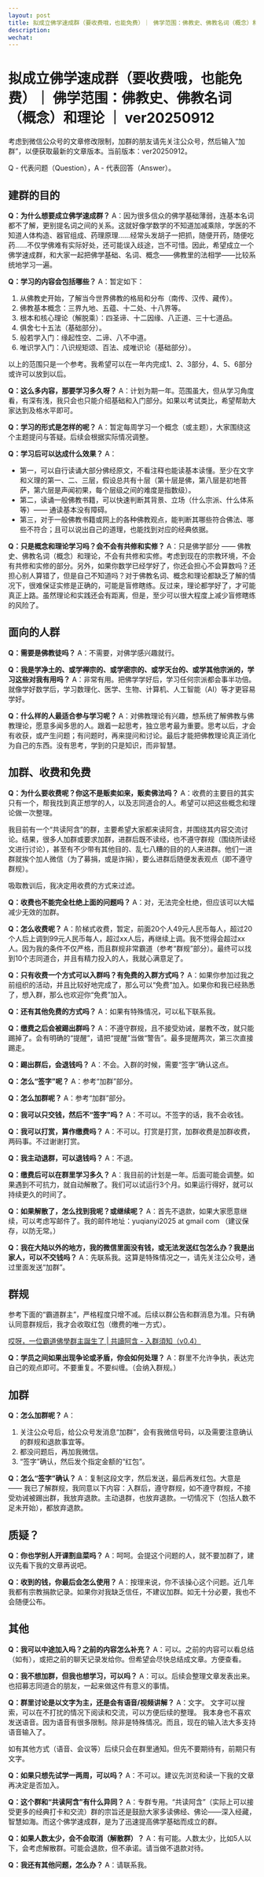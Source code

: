 ```yaml
---
layout: post
title: 拟成立佛学速成群（要收费哦，也能免费）｜ 佛学范围：佛教史、佛教名词（概念）和理论 ｜ ver20250912
description: 
wechat: 
---
```


# 拟成立佛学速成群（要收费哦，也能免费）｜ 佛学范围：佛教史、佛教名词（概念）和理论 ｜ ver20250912

考虑到微信公众号的文章修改限制，加群的朋友请先关注公众号，然后输入“加群”，以便获取最新的文章版本。当前版本：ver20250912。

Q - 代表问题（Question），A - 代表回答（Answer）。

## 建群的目的

**Q：为什么想要成立佛学速成群？**
A：因为很多信众的佛学基础薄弱，连基本名词都不了解，更别提名词之间的关系。这就好像学数学的不知道加减乘除，学医的不知道人体构造、器官组成、药理原理……经常头发胡子一把抓，随便开药，随便吃药……不仅学佛难有实际好处，还可能误入歧途，岂不可惜。因此，希望成立一个佛学速成群，和大家一起把佛学基础、名词、概念——佛教里的法相学——比较系统地学习一遍。

**Q：学习的内容会包括哪些？**
A：暂定如下：
1. 从佛教史开始，了解当今世界佛教的格局和分布（南传、汉传、藏传）。
2. 佛教基本概念：三界九地、五蕴、十二处、十八界等。
3. 根本和核心理论（解脱乘）：四圣谛、十二因缘、八正道、三十七道品。
4. 俱舍七十五法（基础部分）。
5. 般若学入门：缘起性空、二谛、八不中道。
6. 唯识学入门：八识规矩颂、百法、成唯识论（基础部分）。

以上的范围只是一个参考。我希望可以在一年内完成1、2、3部分，4、5、6部分或许可以放到以后。

**Q：这么多内容，那要学习多久呀？**
A：计划为期一年。范围虽大，但从学习角度看，有深有浅，我只会也只能介绍基础和入门部分。如果以考试类比，希望帮助大家达到及格水平即可。

**Q：学习的形式是怎样的呢？**
A：暂定每周学习一个概念（或主题），大家围绕这个主题提问与答疑。后续会根据实际情况调整。

**Q：学习后可以达成什么效果？**
A：
* 第一，可以自行读诵大部分佛经原文，不看注释也能读基本读懂。至少在文字和义理的第一、二、三层，假设总共有十层（第十层是佛，第八层是初地菩萨，第六层是声闻初果，每个层级之间的难度是指数级）。
* 第二，读诵一般佛教书籍，可以快速判断其背景、立场（什么宗派、什么体系等）—— 通读基本没有障碍。
* 第三，对于一般佛教书籍或网上的各种佛教观点，能判断其哪些符合佛法、哪些不符合；且可以说出自己的道理，也能找到对应的经典依据。

**Q：只是概念和理论学习吗？会不会有共修和实修？**
A：只是佛学部分 —— 佛教史、佛教名词（概念）和理论，不会有共修和实修。考虑到现在的宗教环境，不会有共修和实修的部分。另外，如果你数学已经学好了，你还会担心不会算数吗？还担心别人算错了，但是自己不知道吗？对于佛教名词、概念和理论都缺乏了解的情况下，很难保证实修是正确的，可能是盲修瞎练。反过来，理论都学好了，才可能真正上路。虽然理论和实践还会有距离，但是，至少可以很大程度上减少盲修瞎练的风险了。

## 面向的人群

**Q：需要是佛教徒吗？**
A：不需要，对佛学感兴趣就行。

**Q：我是学净土的、或学禅宗的、或学密宗的、或学天台的、或学其他宗派的，学习这些对我有用吗？**
A：非常有用。把佛学学好后，学习任何宗派都会事半功倍。就像学好数学后，学习数理化、医学、生物、计算机、人工智能（AI）等才更容易学好。

**Q：什么样的人最适合参与学习呢？**
A：对佛教理论有兴趣，想系统了解佛教与佛教理论，愿意多闻多思的人。跟着一起思考，独立思考最为重要。思考以后，才会有收获，或产生问题；有问题时，再来提问和讨论。最后才能把佛教理论真正消化为自己的东西。没有思考，学到的只是知识，而非智慧。

## 加群、收费和免费

**Q：为什么要收费呢？你这不是贩卖如来，贩卖佛法吗？**
A：收费的主要目的其实只有一个，帮我找到真正想学的人，以及志同道合的人。希望可以把这些概念和理论做一次整理。

我目前有一个“共读阿含”的群，主要希望大家都来读阿含，并围绕其内容交流讨论。结果，很多人加群或要求加群，进群后既不读经，也不遵守群规（围绕所读经文进行讨论），甚至有不少带有其他目的、乱七八糟的目的的人来进群。他们一进群就挨个加人微信（为了募捐，或是诈捐），要么进群后随便发表观点（即不遵守群规）。

吸取教训后，我决定用收费的方式来过滤。

**Q：收费也不能完全杜绝上面的问题吗？**
A：对，无法完全杜绝，但应该可以大幅减少无效的加群。

**Q：怎么收费呢？**
A：阶梯式收费，暂定，前面20个人49元人民币每人，超过20个人后上调到99元人民币每人，超过xx人后，再继续上调。我不觉得会超过xx人。因为我的条件不仅严格，而且群规非常霸道（参考“群规”部分）。最终可以找到10个志同道合，并且有精力投入的人，我就心满意足了。

**Q：只有收费一个方式可以入群吗？有免费的入群方式吗？**
A：如果你参加过我之前组织的活动，并且比较好地完成了，那么可以“免费”加入。如果你和我已经熟悉了，想入群，那么也欢迎你“免费”加入。

**Q：还有其他免费的方式吗？**
A：如果有特殊情况，可以私下联系我。

**Q：缴费之后会被踢出群吗？**
A：不遵守群规，且不接受劝诫，屡教不改，就只能踢掉了。会有明确的“提醒”，请把“提醒”当做“警告”。最多提醒两次，第三次直接踢走。

**Q：踢出群后，会退钱吗？**
A：不会。入群的时候，需要“签字”确认这点。

**Q：怎么“签字”呢？**
A：参考“加群”部分。

**Q：怎么加群呢？**
A：参考“加群”部分。

**Q：我可以只交钱，然后不“签字”吗？**
A：不可以。不签字的话，我不会收钱。

**Q：我可以打赏，算作缴费吗？**
A：不可以。打赏是打赏，加群收费是加群收费，两码事。不过谢谢打赏。

**Q：我主动退群，可以退钱吗？**
A：不退。

**Q：缴费后可以在群里学习多久？**
A：我目前的计划是一年。后面可能会调整。如果遇到不可抗力，就自动解散了。我们可以试运行3个月。如果运行得好，就可以持续更久的时间了。

**Q：如果解散了，怎么找到我呢？或继续呢？**
A：首先不退款，如果大家愿意继续，可以考虑写邮件了。我的邮件地址：yuqianyi2025 at gmail com （建议保存，以防无常。）

**Q：我在大陆以外的地方，我的微信里面没有钱，或无法发送红包怎么办？我是出家人，可以不交钱吗？**
A：先联系我。这算是特殊情况之一，请先关注公众号，通过里面发送“加群”。

## 群规

参考下面的“霸道群主”，严格程度只增不减。后续以群公告和群消息为准。只有确认同意群规后，我才会收取红包（缴费的唯一方式）。

[哎呀，一位霸道佛學群主誕生了 | 共讀阿含 - 入群須知（v0.4）](https://mp.weixin.qq.com/s/TxGRAM5ffuTNyuIo9TFAgQ)

**Q：学员之间如果出现争论或矛盾，你会如何处理？**
A：群里不允许争执，表达完自己的观点即可。不要重复。不要纠缠。（会纳入群规。）

## 加群

**Q：怎么加群呢？**
A：
1. 关注公众号后，给公众号发消息“加群”，会有我微信号码，以及需要注意确认的群规和退款事宜等。
2. 都没问题后，再加我微信。
3. “签字”确认，然后发个指定金额的“红包”。

**Q：怎么“签字”确认？**
A：复制这段文字，然后发送，最后再发红包。大意是 —— 我已了解群规，我同意以下内容：入群后，遵守群规，如不遵守群规，不接受劝诫被踢出群，我放弃退款。主动退群，也放弃退款。一切情况下（包括人数不足未开始），都放弃退款。

## 质疑？

**Q：你也学别人开课割韭菜吗？**
A：呵呵。会提这个问题的人，就不要加群了，建议先看下我的文章再说吧。

**Q：收到的钱，你最后会怎么使用？**
A：按理来说，你不该操心这个问题。近几年我都有宗教捐款记录。如果你对我缺乏信任，不建议加群。如无十分必要，我也不会随便公布。

## 其他

**Q：我可以中途加入吗？之前的内容怎么补充？**
A：可以。之前的内容可以看总结（如有），或把之前的聊天记录发给你。但希望会尽快总结成文章。方便查看。

**Q：我不想加群，但我也想学习，可以吗？**
A：可以。后续会整理文章发表出来。也招募志同道合的朋友，一起来做这件有意义的事情。

**Q：群里讨论是以文字为主，还是会有语音/视频讲解？**
A：文字。
文字可以搜索，可以在不打扰的情况下阅读和交流，可以方便后续的整理。
我本身也不喜欢发送语音。因为语音有很多限制。除非是特殊情况。而且，现在的输入法大多支持语音输入了。

如有其他方式（语音、会议等）后续只会在群里通知。但先不要期待有，前期只有文字。

**Q：如果只想先试学一两周，可以吗？**
A：不可以。建议先浏览和读一下我的文章再决定是否加入。

**Q：这个群和“共读阿含”有什么异同？**
A：专群专用。“共读阿含”（实际上可以接受更多的经典打卡和交流）群的宗旨还是鼓励大家多读佛经、佛论——深入经藏，智慧如海。而这个佛学速成群，是为了迅速提高佛学基础而成立的群。

**Q：如果人数太少，会不会取消（解散群）？**
A：有可能。人数太少，比如5人以下，会考虑解散群。可能会退款，但不承诺。请当做不退款对待。

**Q：我还有其他问题，怎么办？**
A：请联系我。

